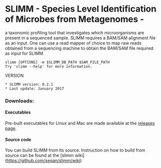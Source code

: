 SLIMM - Species Level Identification of Microbes from Metagenomes - 
=================================================================

a taxonomic profiling tool that investigates which microorganisms are present in a sequenced sample. SLIMM requires a BAM/SAM alignment file as an input. One can use a read mapper of choice to map raw reads obtained from a sequencing machine to obtain the BAM/SAM file required as input for SLIMM. 

    slimm [OPTIONS] -m $SLIMM_DB_PATH $SAM_FILE_PATH
    Try 'slimm --help' for more information.

VERSION

    * SLIMM version: 0.2.1
    * Last update: January 2017
    

### Downloads:

#### Executables
Pre-built executables for Linux and Mac are made available at the [releases page]( https://github.com/seqan/slimm/releases/latest).

#### Source code
You can build SLIMM from its source. Instruction on how to build from source can be found at the [slimm wiki] (https://github.com/seqan/slimm/wiki) 
